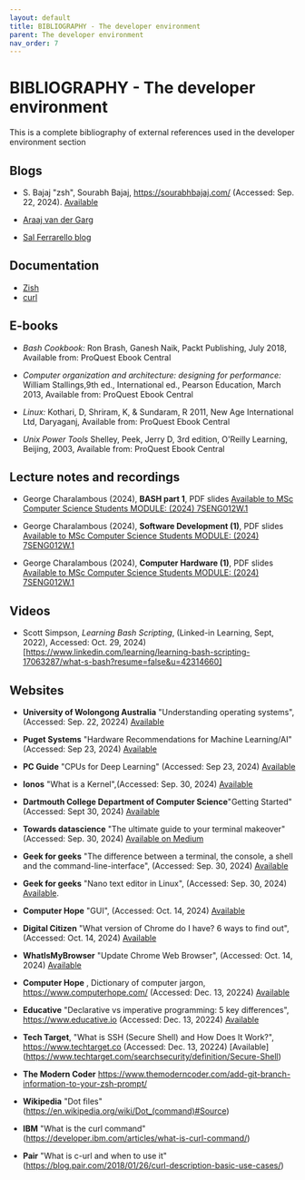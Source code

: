 ```yaml
---
layout: default
title: BIBLIOGRAPHY - The developer environment 
parent: The developer environment
nav_order: 7
---
```


# BIBLIOGRAPHY - The developer environment 

This is a complete bibliography of external references used in the developer environment section

## Blogs 

- S. Bajaj "zsh", Sourabh Bajaj, https://sourabhbajaj.com/ (Accessed: Sep. 22, 2024). [Available](https://sourabhbajaj.com/mac-setup/iTerm/zsh.html)

- [Araaj van der Garg](https://arjanvandergaag.nl/blog/customize-zsh-prompt-with-vcs-info.html)

- [Sal Ferrarello blog](https://salferrarello.com/zsh-git-status-prompt/)

## Documentation

- [Zish](https://zsh.sourceforge.io/Doc/Release/User-Contributions.html#Version-Control-Information)
- [curl](https://curl.se/docs/manpage.html)

## E-books

- _Bash Cookbook:_ Ron Brash, Ganesh Naik, Packt Publishing, July 2018, Available from: ProQuest Ebook Central

- _Computer organization and architecture: designing for performance:_  William Stallings,9th ed., International ed., Pearson Education, March 2013, Available from: ProQuest Ebook Central

- _Linux:_ Kothari, D, Shriram, K, & Sundaram, R 2011, New Age International Ltd, Daryaganj, Available from: ProQuest Ebook Central

- _Unix Power Tools_ Shelley, Peek, Jerry D, 3rd edition, O'Reilly Learning, Beijing, 2003, Available from: ProQuest Ebook Central


## Lecture notes and recordings

- George Charalambous (2024), __BASH part 1__, PDF slides [Available to MSc Computer Science Students MODULE: (2024) 7SENG012W.1](https://learning.westminster.ac.uk/ultra/courses/_98804_1/outline/file/_5330159_1)

-  George Charalambous (2024), __Software Development (1)__, PDF slides [Available to MSc Computer Science Students MODULE: (2024) 7SENG012W.1](https://learning.westminster.ac.uk/ultra/courses/_98804_1/outline/file/_5365890_1)

-  George Charalambous (2024), __Computer Hardware (1)__, PDF slides [Available to MSc Computer Science Students MODULE: (2024) 7SENG012W.1](https://learning.westminster.ac.uk/ultra/courses/_98804_1/outline/file/_5377599_1)


## Videos

- Scott Simpson, _Learning Bash Scripting_, (Linked-in Learning, Sept, 2022), Accessed: Oct. 29, 2024)[https://www.linkedin.com/learning/learning-bash-scripting-17063287/what-s-bash?resume=false&u=42314660]


## Websites

-  __University of Wolongong Australia__ "Understanding operating systems", (Accessed: Sep. 22, 20224) [Available](https://www.uow.edu.au/student/support-services/academic-skills/online-resources/technology-and-software/operating-systems/)

- __Puget Systems__ "Hardware Recommendations for Machine Learning/AI" (Accessed: Sep 23, 2024) [Available](https://www.pugetsystems.com/solutions/ai-and-hpc-workstations/machine-learning-ai/hardware-recommendations/)

- __PC Guide__ "CPUs for Deep Learning" (Accessed: Sep 23, 2024) [Available](https://www.pcguide.com/cpu/best-cpus-for-deep-learning/)

- __Ionos__  "What is a Kernel",(Accessed: Sep. 30, 2024) [Available](https://www.ionos.com/digitalguide/server/know-how/what-is-a-kernel/)

- __Dartmouth College Department of Computer Science__"Getting Started"  (Accessed: Sept 30, 2024) [Available](https://www.cs.dartmouth.edu/~campbell/cs50/started.html)

- __Towards datascience__ "The ultimate guide to your terminal makeover"(Accessed: Sep. 30, 2024) [Available on Medium](https://towardsdatascience.com/the-ultimate-guide-to-your-terminal-makeover-e11f9b87ac99)

- __Geek for geeks__ "The difference between a terminal, the console, a shell and the command-line-interface", (Accessed: Sep. 30, 2024) [Available](https://www.geeksforgeeks.org/difference-between-terminal-console-shell-and-command-line/)

- __Geek for geeks__ "Nano text editor in Linux", (Accessed: Sep. 30, 2024) [Available](https://www.geeksforgeeks.org/nano-text-editor-in-linux/).

- __Computer Hope__ "GUI", (Accessed: Oct. 14, 2024) [Available](https://www.computerhope.com/jargon/g/gui.htm)

-  __Digital Citizen__ "What version of Chrome do I have? 6 ways to find out", (Accessed: Oct. 14, 2024) [Available](https://www.digitalcitizen.life/version-google-chrome/)

- __WhatIsMyBrowser__ "Update Chrome Web Browser", (Accessed: Oct. 14, 2024) [Available](https://www.whatismybrowser.com/guides/how-to-update-your-browser/chrome)

-   __Computer Hope__ , Dictionary of computer jargon, https://www.computerhope.com/ (Accessed: Dec. 13, 20224) [Available](https://www.computerhope.com/jargon/g/gui.htm)


-  __Educative__ "Declarative vs imperative programming: 5 key differences", https://www.educative.io (Accessed: Dec. 13, 20224) [Available](https://www.educative.io/blog/declarative-vs-imperative-programming)

-  __Tech Target__, "What is SSH (Secure Shell) and How Does It Work?", https://www.techtarget.co (Accessed: Dec. 13, 20224) [Available] (https://www.techtarget.com/searchsecurity/definition/Secure-Shell)

- __The Modern Coder__ https://www.themoderncoder.com/add-git-branch-information-to-your-zsh-prompt/

-  __Wikipedia__ "Dot files" (https://en.wikipedia.org/wiki/Dot_(command)#Source)

- __IBM__ "What is the curl command" (https://developer.ibm.com/articles/what-is-curl-command/)

- __Pair__ "What is c-url and when to use it" (https://blog.pair.com/2018/01/26/curl-description-basic-use-cases/)

